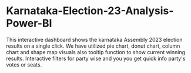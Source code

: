 # Karnataka-Election-23-Analysis-Power-BI
This interactive dashboard shows the karnataka Assembly 2023 election results on a single click. We have utilized pie chart, donut chart, column chart and shape map visuals also tooltip function to show current winning results.
Interactive filters for party wise and you you get quick info party's votes or seats.

